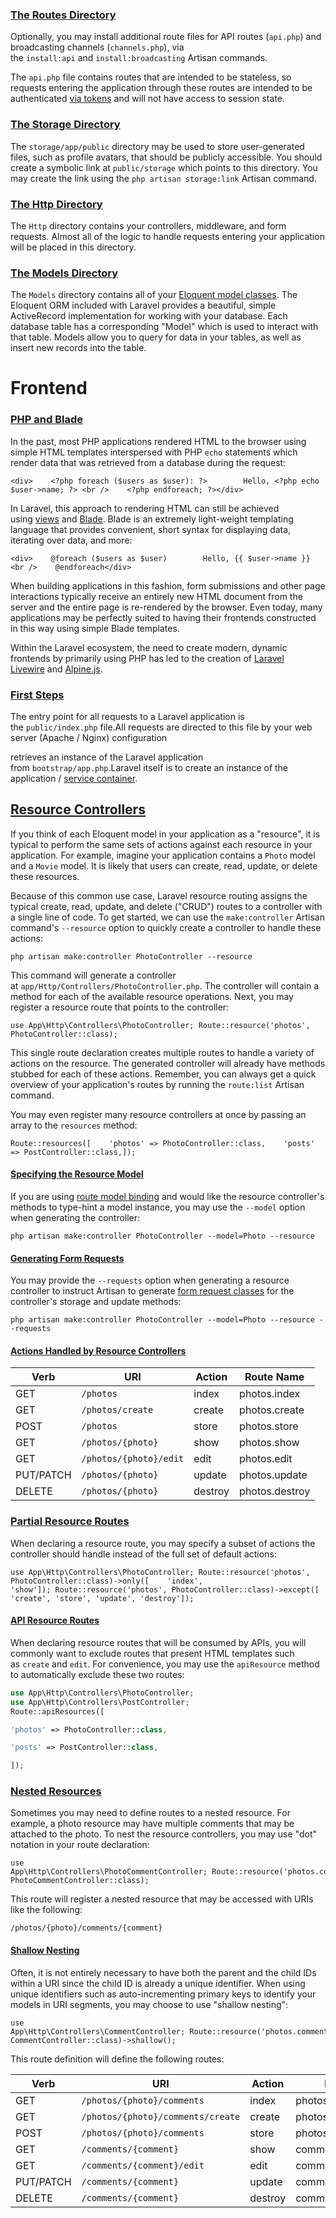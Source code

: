 ### [The Routes Directory](https://laravel.com/docs/11.x/structure#the-routes-directory)
Optionally, you may install additional route files for API routes (`api.php`) and broadcasting channels (`channels.php`), via the `install:api` and `install:broadcasting` Artisan commands.

The `api.php` file contains routes that are intended to be stateless, so requests entering the application through these routes are intended to be authenticated [via tokens](https://laravel.com/docs/11.x/sanctum) and will not have access to session state.

### [The Storage Directory](https://laravel.com/docs/11.x/structure#the-storage-directory)
The `storage/app/public` directory may be used to store user-generated files, such as profile avatars, that should be publicly accessible. You should create a symbolic link at `public/storage` which points to this directory. You may create the link using the `php artisan storage:link` Artisan command.

### [The Http Directory](https://laravel.com/docs/11.x/structure#the-http-directory)

The `Http` directory contains your controllers, middleware, and form requests. Almost all of the logic to handle requests entering your application will be placed in this directory.

### [The Models Directory](https://laravel.com/docs/11.x/structure#the-models-directory)

The `Models` directory contains all of your [Eloquent model classes](https://laravel.com/docs/11.x/eloquent). The Eloquent ORM included with Laravel provides a beautiful, simple ActiveRecord implementation for working with your database. Each database table has a corresponding "Model" which is used to interact with that table. Models allow you to query for data in your tables, as well as insert new records into the table.

# Frontend

### [PHP and Blade](https://laravel.com/docs/11.x/frontend#php-and-blade)

In the past, most PHP applications rendered HTML to the browser using simple HTML templates interspersed with PHP `echo` statements which render data that was retrieved from a database during the request:

```
<div>    <?php foreach ($users as $user): ?>        Hello, <?php echo $user->name; ?> <br />    <?php endforeach; ?></div>
```

In Laravel, this approach to rendering HTML can still be achieved using [views](https://laravel.com/docs/11.x/views) and [Blade](https://laravel.com/docs/11.x/blade). Blade is an extremely light-weight templating language that provides convenient, short syntax for displaying data, iterating over data, and more:

```
<div>    @foreach ($users as $user)        Hello, {{ $user->name }} <br />    @endforeach</div>
```

When building applications in this fashion, form submissions and other page interactions typically receive an entirely new HTML document from the server and the entire page is re-rendered by the browser. Even today, many applications may be perfectly suited to having their frontends constructed in this way using simple Blade templates.

Within the Laravel ecosystem, the need to create modern, dynamic frontends by primarily using PHP has led to the creation of [Laravel Livewire](https://livewire.laravel.com/) and [Alpine.js](https://alpinejs.dev/).


### [First Steps](https://laravel.com/docs/11.x/lifecycle#first-steps)

The entry point for all requests to a Laravel application is the `public/index.php` file.All requests are directed to this file by your web server (Apache / Nginx) configuration

retrieves an instance of the Laravel application from `bootstrap/app.php`.Laravel itself is to create an instance of the application / [service container](https://laravel.com/docs/11.x/container).



## [Resource Controllers](https://laravel.com/docs/11.x/controllers#resource-controllers)

If you think of each Eloquent model in your application as a "resource", it is typical to perform the same sets of actions against each resource in your application. For example, imagine your application contains a `Photo` model and a `Movie` model. It is likely that users can create, read, update, or delete these resources.

Because of this common use case, Laravel resource routing assigns the typical create, read, update, and delete ("CRUD") routes to a controller with a single line of code. To get started, we can use the `make:controller` Artisan command's `--resource` option to quickly create a controller to handle these actions:

```
php artisan make:controller PhotoController --resource
```

This command will generate a controller at `app/Http/Controllers/PhotoController.php`. The controller will contain a method for each of the available resource operations. Next, you may register a resource route that points to the controller:

```
use App\Http\Controllers\PhotoController; Route::resource('photos', PhotoController::class);
```

This single route declaration creates multiple routes to handle a variety of actions on the resource. The generated controller will already have methods stubbed for each of these actions. Remember, you can always get a quick overview of your application's routes by running the `route:list` Artisan command.

You may even register many resource controllers at once by passing an array to the `resources` method:

```
Route::resources([    'photos' => PhotoController::class,    'posts' => PostController::class,]);
```
#### [Specifying the Resource Model](https://laravel.com/docs/11.x/controllers#specifying-the-resource-model)

If you are using [route model binding](https://laravel.com/docs/11.x/routing#route-model-binding) and would like the resource controller's methods to type-hint a model instance, you may use the `--model` option when generating the controller:

```
php artisan make:controller PhotoController --model=Photo --resource
```

#### [Generating Form Requests](https://laravel.com/docs/11.x/controllers#generating-form-requests)

You may provide the `--requests` option when generating a resource controller to instruct Artisan to generate [form request classes](https://laravel.com/docs/11.x/validation#form-request-validation) for the controller's storage and update methods:

```
php artisan make:controller PhotoController --model=Photo --resource --requests
```
#### [Actions Handled by Resource Controllers](https://laravel.com/docs/11.x/controllers#actions-handled-by-resource-controllers)

| Verb      | URI                    | Action  | Route Name     |
| --------- | ---------------------- | ------- | -------------- |
| GET       | `/photos`              | index   | photos.index   |
| GET       | `/photos/create`       | create  | photos.create  |
| POST      | `/photos`              | store   | photos.store   |
| GET       | `/photos/{photo}`      | show    | photos.show    |
| GET       | `/photos/{photo}/edit` | edit    | photos.edit    |
| PUT/PATCH | `/photos/{photo}`      | update  | photos.update  |
| DELETE    | `/photos/{photo}`      | destroy | photos.destroy |

### [Partial Resource Routes](https://laravel.com/docs/11.x/controllers#restful-partial-resource-routes)

When declaring a resource route, you may specify a subset of actions the controller should handle instead of the full set of default actions:

```
use App\Http\Controllers\PhotoController; Route::resource('photos', PhotoController::class)->only([    'index', 'show']); Route::resource('photos', PhotoController::class)->except([    'create', 'store', 'update', 'destroy']);
```
#### [API Resource Routes](https://laravel.com/docs/11.x/controllers#api-resource-routes)

When declaring resource routes that will be consumed by APIs, you will commonly want to exclude routes that present HTML templates such as `create` and `edit`. For convenience, you may use the `apiResource` method to automatically exclude these two routes:
```php
use App\Http\Controllers\PhotoController;
use App\Http\Controllers\PostController;
Route::apiResources([

'photos' => PhotoController::class,

'posts' => PostController::class,

]);
```
### [Nested Resources](https://laravel.com/docs/11.x/controllers#restful-nested-resources)

Sometimes you may need to define routes to a nested resource. For example, a photo resource may have multiple comments that may be attached to the photo. To nest the resource controllers, you may use "dot" notation in your route declaration:

```
use App\Http\Controllers\PhotoCommentController; Route::resource('photos.comments', PhotoCommentController::class);
```

This route will register a nested resource that may be accessed with URIs like the following:

```
/photos/{photo}/comments/{comment}
```

#### [Shallow Nesting](https://laravel.com/docs/11.x/controllers#shallow-nesting)

Often, it is not entirely necessary to have both the parent and the child IDs within a URI since the child ID is already a unique identifier. When using unique identifiers such as auto-incrementing primary keys to identify your models in URI segments, you may choose to use "shallow nesting":

```
use App\Http\Controllers\CommentController; Route::resource('photos.comments', CommentController::class)->shallow();
```

This route definition will define the following routes:

|Verb|URI|Action|Route Name|
|---|---|---|---|
|GET|`/photos/{photo}/comments`|index|photos.comments.index|
|GET|`/photos/{photo}/comments/create`|create|photos.comments.create|
|POST|`/photos/{photo}/comments`|store|photos.comments.store|
|GET|`/comments/{comment}`|show|comments.show|
|GET|`/comments/{comment}/edit`|edit|comments.edit|
|PUT/PATCH|`/comments/{comment}`|update|comments.update|
|DELETE|`/comments/{comment}`|destroy|comments.destroy|